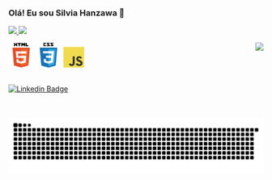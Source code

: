 ### Olá! Eu sou Silvia Hanzawa 🌸


<a href="https://github.com/SilviaHanzawa">
 <img height="180em" src="https://github-readme-stats.vercel.app/api?username=silviahanzawa&show_icons=true&theme=tokyonight" style="max-width:100%">
 <img height="180em" src ="https://github-readme-stats.vercel.app/api/top-langs/?username=silviahanzawa&langs_count=8&theme=tokyonight" style="max-width:100%">
 </a>




<p align="inline">
<img src="https://raw.githubusercontent.com/devicons/devicon/master/icons/html5/html5-original-wordmark.svg" width="50" height="50" >
<img src="https://raw.githubusercontent.com/devicons/devicon/master/icons/css3/css3-original-wordmark.svg" widht="50" height="50">
<img src="https://raw.githubusercontent.com/devicons/devicon/master/icons/javascript/javascript-original.svg" width="42" height="42" >
<img align="right" src="https://media.giphy.com/media/wCDW0yf9gf77c9vIVZ/giphy.gif" widht="120" height="150">
</p>

##
[![Linkedin Badge](https://img.shields.io/badge/SilviaHanzawa-0077B5?style=for-the-badge&logo=linkedin&logoColor=whitehttps://www.linkedin.com/in/silvia-hanzawa-6100a590/)](https://https://www.linkedin.com/in/silvia-hanzawa/) 


 
![Snake animation](https://github.com/SilviaHanzawa/SilviaHanzawa/blob/output/github-contribution-grid-snake.svg)

<!-- in your body -->


<!--
**SilviaHanzawa/SilviaHanzawa** is a ✨ _special_ ✨ repository because its `README.md` (this file) appears on your GitHub profile.

Here are some ideas to get you started:

- 🔭 I’m currently working on ...
- 🌱 I’m currently learning ...
- 👯 I’m looking to collaborate on ...
- 🤔 I’m looking for help with ...
- 💬 Ask me about ...
- 📫 How to reach me: ...
- 😄 Pronouns: ...
- ⚡ Fun fact: ...
-->
